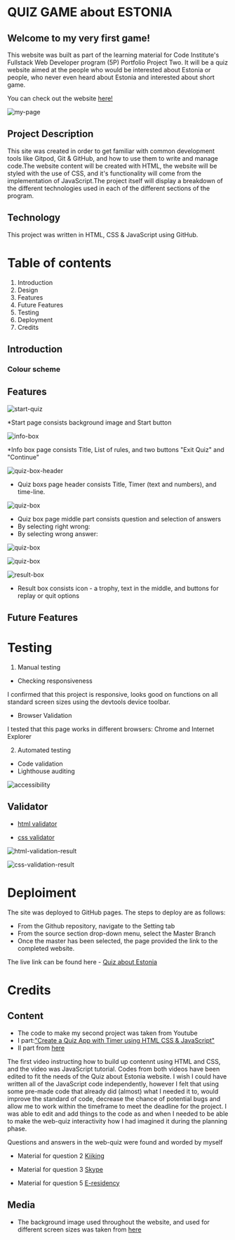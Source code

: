 # QUIZ  GAME  about  ESTONIA

## Welcome to my very first game!

This website was built as part of the learning material for Code Institute's Fullstack Web Developer program (5P) Portfolio Project Two. It will be a quiz website aimed at the people who would be interested about Estonia or people, who never even heard about Estonia and interested about short game.

You can check out the website [here!](https://helej.github.io/quiz-game-about-Estonia)

![my-page](documentation/my-page-image.png)

## Project Description
This site was created in order to get familiar with common development tools like Gitpod, Git & GitHub, and how to use them to write and manage code.The website content will be created with HTML, the website will be styled with the use of CSS, and it's functionality will come from the implementation of JavaScript.The project itself will display a breakdown of the different technologies used in each of the different sections of the program.

## Technology
This project was written in HTML, CSS & JavaScript using GitHub.

# Table of contents
1. Introduction
2. Design  
3. Features
4. Future Features
5. Testing
6. Deployment
7. Credits

##  Introduction

### Colour scheme

## Features

![start-quiz](documentation/startQuiz.png)

*Start page consists background image and Start button

![info-box](documentation/infobox-image.png)

*Info box page consists Title, List of rules, and two buttons "Exit Quiz" and "Continue"

![quiz-box-header](documentation/quiz-box-header.png)
* Quiz boxs page header consists Title, Timer (text and numbers), and time-line.

![quiz-box](documentation/quiz-box-rightAns-image.png)

* Quiz box page middle part consists question and selection of answers
* By selecting right wrong:
* By selecting wrong answer:

![quiz-box](documentation/quiz-box-wrongAns-image.png)

![quiz-box](documentation/quiz-box-footer-image.png)

![result-box](documentation/result-box.png)

* Result box consists icon - a trophy, text in the middle, and buttons for replay or quit options 




## Future Features

# Testing
1. Manual testing

* Checking responsiveness

I confirmed that this project is responsive, looks good on functions on all standard screen sizes using the devtools device toolbar.

* Browser Validation

I tested that this page works in different browsers: Chrome and Internet Explorer

2. Automated testing
* Code validation
* Lighthouse auditing

![accessibility](documentation/accessibility.png)


## Validator 

* [html validator](https://validator.w3.org/nu/?doc=https%3A%2F%2Fhelej.github.io%2Fquiz-game-about-Estonia%2F)

* [css validator](https://jigsaw.w3.org/css-validator/validator?uri=https%3A%2F%2Fhelej.github.io%2Fquiz-game-about-Estonia&profile=css3svg&usermedium=all&warning=1&vextwarning=&lang=en)

![html-validation-result](documentation/validation-html.png)


![css-validation-result](documentation/validation-css.png)



# Deploiment

The site was deployed to GitHub pages. The steps to deploy are as follows:
* From the Github repository, navigate to the Setting tab
* From the source section drop-down menu, select the Master Branch
* Once the master has been selected, the page provided the link to the completed website.

The live link can be found here - [Quiz about Estonia](https://helej.github.io/quiz-game-about-Estonia)


# Credits

## Content

* The code to make my second project was taken from Youtube 
* I part:["Create a Quiz App with Timer using HTML CSS & JavaScript"](https://www.youtube.com/watch?v=pQr4O1OITJo&t=1324s) 
* II part from [here](https://www.youtube.com/watch?v=WUBhpSRS_fk&t=5s)

The first video instructing how to build up contennt using HTML and CSS, and the  video was JavaScript tutorial. Codes from both videos have been edited to fit the needs of the Quiz about Estonia website. I wish I could have written all of the JavaScript code independently, however I felt that using some pre-made code that already did (almost) what I needed it to, would improve the standard of code, decrease the chance of potential bugs and allow me to work within the timeframe to meet the deadline for the project. I was able to edit and add things to the code as and when I needed to be able to make the web-quiz interactivity how I had imagined it during the planning phase.

 Questions and answers in the web-quiz were found and worded by myself

* Material for question 2 [Kiiking](https://kiikest.ee/eng/kiiking/)

* Material for question 3 [Skype](https://content.dsp.co.uk/history-of-skype)

* Material for question 5 [E-residency](https://e-resident.gov.ee/)


## Media

* The background image used throughout the website, and used for different screen sizes  was taken from [here](https://pildiait.erm.ee/lipuvarvid-varahommikul/)